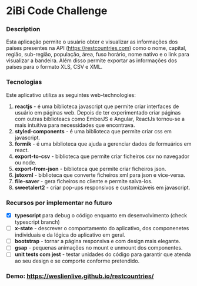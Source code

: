 # 2iBi Code Challenge

### Description
Esta aplicação permite o usuário obter e visualizar as informações dos países presentes na API (https://restcountries.com) como o nome, capital, região, sub-região, população, área, fuso horário, nome nativo e o link para visualizar a bandeira.
Além disso permite exportar as informações dos países para o formato XLS, CSV e XML.

### Tecnologias
Este aplicativo utiliza as seguintes web-technologies:
1. **reactjs** - é uma biblioteca javascript que permite criar interfaces de usuário em páginas web. Depois de ter experimentado criar páginas com outras biblioteacs como EmberJS e Angular, ReactJs tornou-se a mais intuitiva para necessidades que encontrava.
2. **styled-components** - é uma biblioteca que permite criar css em javascript.
3. **formik** - é uma biblioteca que ajuda a gerenciar dados de formuários em react.
4. **export-to-csv** - biblioteca que permite criar ficheiros csv no navegador ou node.
5. **export-from-json** - biblioteca que permite criar ficheiros json.
6. **jstoxml** - biblioteca que converte ficheiros xml para json e vice-versa.
7. **file-saver** - gera ficheiros no cliente e permite salva-los.
8. **sweetalert2** - criar pop-ups responsivos e customizáveis em javascript.

### Recursos por implementar no futuro
- [x] **typescript** para debug o código enquanto em desenvolvimento (check typescript branch)
- [ ] **x-state** - descrever o comportamento do aplicativo, dos componenetes individuais e da lógica do aplicativo em geral.
- [ ] **bootstrap** - tornar a página responsiva e com design mais elegante.
- [ ] **gsap** - pequenas animações no mount e unmount dos componentes. 
- [ ] **unit tests com jest** - testar unidades do código para garantir que atenda ao seu design e se comporte conforme pretendido.

### Demo: https://weslienlive.github.io/restcountries/
